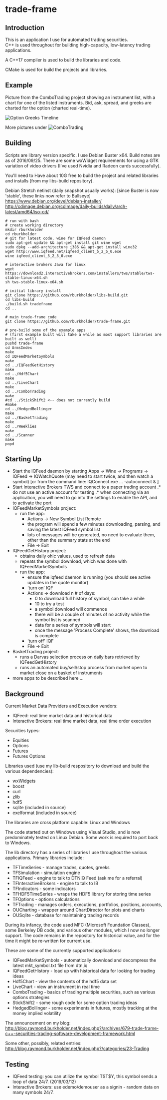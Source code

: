 # trade-frame

## Introduction

This is an application I use for automated trading securities.  
C++ is used throughout for building high-capacity, low-latency trading applications.

A C++17 compiler is used to build the libraries and code.

CMake is used for build the projects and libraries.

## Example

Picture from the ComboTrading project showing an instrument list, with a chart for one of the listed instruments.  Bid, ask, spread, and greeks are charted for the option (charted real-time).

![Option Greeks Timeline](notes/pictures/qgc-20180925-c-1195_2018-08-16_12-55-40.png)

More pictures under ![ComboTrading](ComboTrading)

## Building

Scripts are library version specific. I use Debian Buster x64.  Build notes are as of 2016/09/25.
There are some wxWidget requirements for using a GTK variation of video drivers (I've used Nvidia and Radeon cards successfully).  

You'll need to Have about 10G free to build the project and related libraries and installs (from my libs-build repository).

Debian Stretch netinst (daily snapshot usually works): [since Buster is now 'stable', these links now refer to Bullseye]
https://www.debian.org/devel/debian-installer/
http://cdimage.debian.org/cdimage/daily-builds/daily/arch-latest/amd64/iso-cd/


```
# run with bash
# create working directory
mkdir rburkholder
cd rburkholder
# git for latest code, wine for IQFeed daemon
sudo apt-get update && apt-get install git wine wget
sudo dpkg --add-architecture i386 && apt-get install wine32
wget http://www.iqfeed.net/iqfeed_client_5_2_5_0.exe
wine iqfeed_client_5_2_5_0.exe

# interactive brokers Java for linux
wget https://download2.interactivebrokers.com/installers/tws/stable/tws-stable-linux-x64.sh
sh tws-stable-linux-x64.sh

# initial library install
git clone https://github.com/rburkholder/libs-build.git
cd libs-build
./build.sh tradeframe
cd ..

# main trade-frame code
git clone https://github.com/rburkholder/trade-frame.git

# pre-build some of the example apps 
# (first example built will take a while as most support libraries are built as well)
pushd trade-frame
cd ArmsIndex
make
cd IQFeedMarketSymbols
make
cd ../IQFeedGetHistory
make
cd ../Hdf5Chart
make
cd ../LiveChart
make
cd ../ComboTrading
make
#cd ../StickShift2 <-- does not currently build
#make
cd ../HedgedBollinger
make
cd ../BasketTrading
make
cd ../Weeklies
make
cd ../Scanner
make
popd

```

## Starting Up

* Start the IQFeed daemon by starting Apps -> Wine -> Programs -> IQFeed -> IQWatchQuote (may need to start twice, and then watch a symbol) [or from the command line: IQConnect.exe ... -autoconnect & ]
* Start Interactive Brokers TWS and connect to a paper trading account 
.* do not use an active account for testing
.* when connecting via an application, you will need to go into the settings to enable the API, and to activate the port
* IQFeedMarketSymbols project:
  * run the app:
    * Actions -> New Symbol List Remote
    * the program will spend a few minutes downloading, parsing, and saving the latest IQFeed symbol list
    * lots of messages will be generated, no need to evaluate them, other than the summary stats at the end
    * File -> Exit
* IQFeedGetHistory project:
  * obtains daily ohlc values, used to refresh data
  * repeats the symbol download, which was done with IQFeedMarketSymbols 
  * run the app:
    * ensure the iqfeed daemon is running (you should see active updates in the quote monitor)
    * 'turn on' IQF
    * Actions -> download n # of days:
      * 0 to download full history of symbol, can take a while
      * 10 to try a test
      * a symbol download will commence
      * there will be a couple of minutes of no activity while the symbol list is scanned
      * data for a series of symbols will start
      * once the message 'Process Complete' shows, the download is complete
    * 'turn off' IQF
    * File -> Exit 
* BasketTrading project:
  * runs a Darvas selection process on daily bars retrieved by IQFeedGetHistory
  * runs an automated buy/sell/stop process from market open to market close on a basket of instruments
* more apps to be described here ...

## Background

Current Market Data Providers and Execution vendors:

* IQFeed: real time market data and historical data
* Interactive Brokers:  real time market data, real time order execution

Securities types:

* Equities
* Options
* Futures
* Futures Options

Libraries used (use my lib-build respository to download and build the various dependencies):

* wxWidgets
* boost
* curl
* zlib
* hdf5
* sqlite (included in source)
* exelformat (included in source)

The libraries are cross platform capable: Linux and Windows

The code started out on Windows using Visual Studio, and is now predominately tested on Linux Debian.  Some work is required 
to port back to Windows.

The lib directory has a series of libraries I use throughout the various applications.  Primary libraries include:

* TFTimeSeries - manage trades, quotes, greeks
* TFSimulation - simulation engine
* TFIQFeed - engine to talk to DTNIQ Feed (ask me for a referral)
* TFInteractiveBrokers - engine to talk to IB
* TFIndicators - some indicators
* TFHDF5TimeSeries - wraps the HDF5 library for storing time series
* TFOptions - options calculations
* TFTrading - manages orders, executions, portfolios, positions, accounts, 
* OUCharting - wrapper around ChartDirector for plots and charts
* OUSqlite - database for maintaining trading records

During its infancy, the code used MFC (Microsoft Foundation Classes), some Berkeley DB code, and various other modules, 
which I now no longer support.  The code remains in the repository for historical value, and for the time it might be 
re-written for current use.

These are some of the currently supported applications:

* IQFeedMarketSymbols - automatically download and decompress the latest mkt_symbol.txt file from dtn,iq
* IQFeedGetHistory - load up with historical data for looking for trading ideas
* Hdf5Chart - view the contents of the hdf5 data set
* LiveChart - view an instrument in real time
* ComboTrading - basics of trading multiple securities, such as various options strategies
* StickShift2 - some rough code for some option trading ideas
* HedgedBollinger - some experiments in futures, mostly tracking at the money implied volatility

The announcement on my blog:  http://blog.raymond.burkholder.net/index.php?/archives/679-trade-frame-c++-securities-trading-software-development-framework.html

Some other, possibly, related entries:  http://blog.raymond.burkholder.net/index.php?/categories/23-Trading

## Testing

* IQFeed testing: you can utilize the symbol TST$Y, this symbol sends a loop of data 24/7. (2019/03/12)
* Interactive Brokers: use edemo/demouser as a signin - random data on many symbols 24/7.
